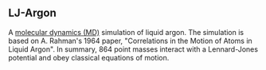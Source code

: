 LJ-Argon
--------

A [molecular dynamics (MD)](https://en.wikipedia.org/wiki/Molecular_dynamics) simulation of liquid argon. The simulation is based on A. Rahman's 1964 paper, "Correlations in the Motion of Atoms in Liquid Argon". In summary, 864 point masses interact with a Lennard-Jones potential and obey classical equations of motion.

